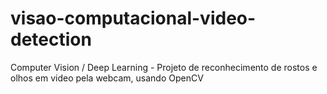 # visao-computacional-video-detection
Computer Vision / Deep Learning - Projeto de reconhecimento de rostos e olhos em video pela webcam, usando OpenCV
